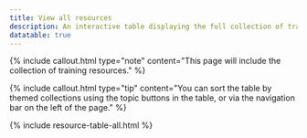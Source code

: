 ```yaml
---
title: View all resources
description: An interactive table displaying the full collection of training resources housed in the Learning Library
datatable: true
---
```


{% include callout.html type="note" content="This page will include the collection of training resources." %}

{% include callout.html type="tip" content="You can sort the table by themed collections using the topic buttons in the table, or via the navigation bar on the left of the page." %}

{% include resource-table-all.html %}

